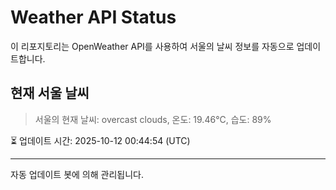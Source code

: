 
# Weather API Status

이 리포지토리는 OpenWeather API를 사용하여 서울의 날씨 정보를 자동으로 업데이트합니다.

## 현재 서울 날씨
> 서울의 현재 날씨: overcast clouds, 온도: 19.46°C, 습도: 89%

⏳ 업데이트 시간: 2025-10-12 00:44:54 (UTC)

---
자동 업데이트 봇에 의해 관리됩니다.
